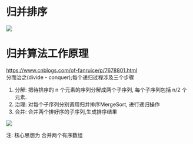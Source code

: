 # 归并排序
![](https://upload-images.jianshu.io/upload_images/2463290-55f1bb4a59bdf501.gif?imageMogr2/auto-orient/strip|imageView2/2/w/811/format/webp)

# 归并算法工作原理
https://www.cnblogs.com/of-fanruice/p/7678801.html  
分而治之(divide - conquer);每个递归过程涉及三个步骤  
1. 分解: 把待排序的 n 个元素的序列分解成两个子序列, 每个子序列包括 n/2 个元素.
2. 治理: 对每个子序列分别调用归并排序MergeSort, 进行递归操作
3. 合并: 合并两个排好序的子序列,生成排序结果

![](https://images2017.cnblogs.com/blog/1216886/201710/1216886-20171016205026677-2055745920.jpg)

注: 核心思想为 合并两个有序数组